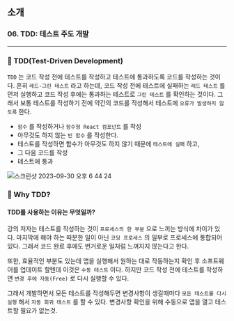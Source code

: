## 소개

### 06. TDD: 테스트 주도 개발
---------------------------------------------

### 📌 TDD(Test-Driven Development)

`TDD` 는 코드 작성 전에 테스트를 작성하고 테스트에 통과하도록 코드를 작성하는 것이다.
흔히 `레드-그린 테스트` 라고 하는데, 코드 작성 전에 테스트에 실패하는 `레드 테스트` 를 먼저 실행하고 코드 작성 후에는 통과하는 테스트로 `그린 테스트` 를 확인하는 것이다.
그래서 보통 테스트를 작성하기 전에 약간의 코드를 작성해서 테스트에 `오류가 발생하지 않도록` 한다.

- `함수` 를 작성하거나 `함수형 React 컴포넌트` 를 작성
- 아무것도 하지 않는 `빈 함수` 를 작성한다.
- 테스트를 작성하면 함수가 아무것도 하지 않기 때문에 `테스트에 실패` 하고,
- 그 다음 코드를 작성
- 테스트에 통과

![스크린샷 2023-09-30 오후 6 44 24](https://github.com/chromeheartz/TIL/assets/95161113/fe5f0b7e-297f-4a90-b0a6-16ee2b08d7d1)

### 📌 Why TDD?

#### TDD를 사용하는 이유는 무엇일까?

강의 저자는 테스트를 작성하는 것이 `프로세스의 한 부분` 으로 느끼는 방식에 차이가 있다. 마지막에 해야 하는 따분한 일이 아닌 `코딩 프로세스` 의 일부로 프로세스에 통합되어있다.
그래서 코드 완료 후에도 번거로운 일처럼 느껴지지 않는다고 한다.

또한, 효율적인 부분도 있는데 앱을 실행해서 원하는 대로 작동하는지 확인 후 소프트웨어를 업데이트 할텐데 이것은 `수동 테스트` 이다. 하지만 코드 작성 전에 테스트를 작성하면 `변경 후에 자동(Free)` 로 다시 실행할 수 있다.

그래서 개발하면서 모든 테스트를 작성해두면 변경사항이 생길때마다 `모든 테스트를 다시 실행` 해서 `자동 회귀 테스트` 를 할 수 있다. 
변경사항 확인을 위해 수동으로 앱을 열고 테스트할 필요가 없는것.